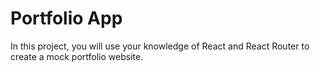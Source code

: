 # Portfolio App
In this project, you will use your knowledge of React and React Router to create a mock portfolio website.